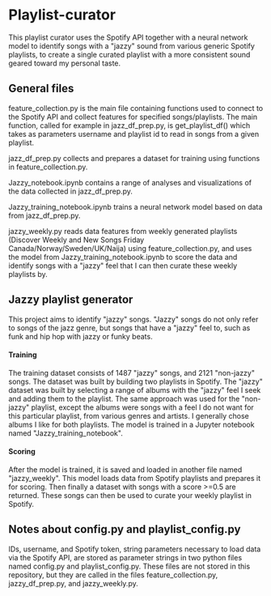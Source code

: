 # Playlist-curator
This playlist curator uses the Spotify API together with a neural network model to identify songs with a "jazzy" sound from various generic Spotify playlists, to create a single curated playlist with a more consistent sound geared toward my personal taste.

## General files

feature_collection.py is the main file containing functions used to connect to the Spotify API and collect features for specified songs/playlists. The main function, called for example in jazz_df_prep.py, is get_playlist_df() which takes as parameters username and playlist id to read in songs from a given playlist. 

jazz_df_prep.py collects and prepares a dataset for training using functions in feature_collection.py.

Jazzy_notebook.ipynb contains a range of analyses and visualizations of the data collected in jazz_df_prep.py.

Jazzy_training_notebook.ipynb trains a neural network model based on data from jazz_df_prep.py.

jazzy_weekly.py reads data features from weekly generated playlists (Discover Weekly and New Songs Friday Canada/Norway/Sweden/UK/Naija) using feature_collection.py, and uses the model from Jazzy_training_notebook.ipynb to score the data and identify songs with a "jazzy" feel that I can then curate these weekly playlists by.

## Jazzy playlist generator

This project aims to identify "jazzy" songs. "Jazzy" songs do not only refer to songs of the jazz genre, but songs that have a "jazzy" feel to, such as funk and hip hop with jazzy or funky beats. 

#### Training

The training dataset consists of 1487 "jazzy" songs, and 2121 "non-jazzy" songs. The dataset was built by building two playlists in Spotify. The "jazzy" dataset was built by selecting a range of albums with the "jazzy" feel I seek and adding them to the playlist. The same approach was used for the "non-jazzy" playlist, except the albums were songs with a feel I do not want for this particular playlist, from various genres and artists. I generally chose albums I like for both playlists. The model is trained in a Jupyter notebook named "Jazzy_training_notebook".

#### Scoring

After the model is trained, it is saved and loaded in another file named "jazzy_weekly". This model loads data from Spotify playlists and prepares it for scoring. Then finally a dataset with songs with a score >=0.5 are returned. These songs can then be used to curate your weekly playlist in Spotify.

## Notes about config.py and playlist_config.py

IDs, username, and Spotify token, string parameters necessary to load data via the Spotify API, are stored as parameter strings in two python files named config.py and playlist_config.py. These files are not stored in this repository, but they are called in the files feature_collection.py, jazzy_df_prep.py, and jazzy_weekly.py. 

